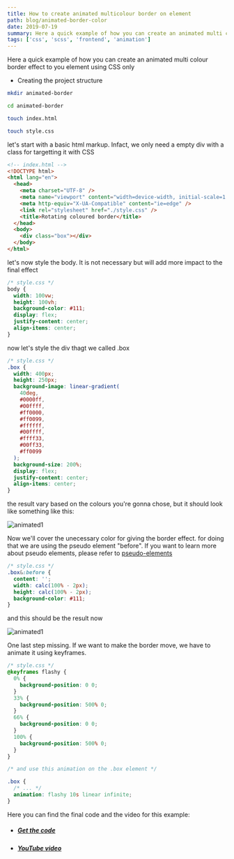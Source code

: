 ```yaml
---
title: How to create animated multicolour border on element
path: blog/animated-border-color
date: 2019-07-19
summary: Here a quick example of how you can create an animated multi colour border effect to you element using CSS only
tags: ['css', 'scss', 'frontend', 'animation']
---
```


Here a quick example of how you can create an animated multi colour border effect to you element using CSS only

- Creating the project structure

```bash
mkdir animated-border

cd animated-border

touch index.html

touch style.css
```

let's start with a basic html markup. Infact, we only need a empty div with a class for targetting it with CSS

```html
<!-- index.html -->
<!DOCTYPE html>
<html lang="en">
  <head>
    <meta charset="UTF-8" />
    <meta name="viewport" content="width=device-width, initial-scale=1.0" />
    <meta http-equiv="X-UA-Compatible" content="ie=edge" />
    <link rel="stylesheet" href="./style.css" />
    <title>Rotating coloured border</title>
  </head>
  <body>
    <div class="box"></div>
  </body>
</html>
```

let's now style the body. It is not necessary but will add more impact to the final effect

```css
/* style.css */
body {
  width: 100vw;
  height: 100vh;
  background-color: #111;
  display: flex;
  justify-content: center;
  align-items: center;
}
```

now let's style the div thagt we called .box

```css
/* style.css */
.box {
  width: 400px;
  height: 250px;
  background-image: linear-gradient(
    40deg,
    #0000ff,
    #00ffff,
    #ff0000,
    #ff0099,
    #ffffff,
    #00ffff,
    #ffff33,
    #00ff33,
    #ff0099
  );
  background-size: 200%;
  display: flex;
  justify-content: center;
  align-items: center;
}
```

the result vary based on the colours you're gonna chose, but it should look like something like this:

![animated1](/articles/animated-border-1.png)

Now we'll cover the unecessary color for giving the border effect. for doing that we are using the pseudo element "before". If you want to learn more about pseudo elements, please refer to [pseudo-elements](https://developer.mozilla.org/en-US/docs/Web/CSS/Pseudo-elements)

```css
/* style.css */
.box&:before {
  content: '';
  width: calc(100% - 2px);
  height: calc(100% - 2px);
  background-color: #111;
}
```

and this should be the result now

![animated1](/articles/animated-border-2.png)

One last step missing. If we want to make the border move, we have to animate it using keyframes.

```css
/* style.css */
@keyframes flashy {
  0% {
    background-position: 0 0;
  }
  33% {
    background-position: 500% 0;
  }
  66% {
    background-position: 0 0;
  }
  100% {
    background-position: 500% 0;
  }
}

/* and use this animation on the .box element */

.box {
  /* ... */
  animation: flashy 10s linear infinite;
}
```

Here you can find the final code and the video for this example:

- ##### [Get the code](https://codepen.io/polettoweb/pen/NQPypa)

- ##### [YouTube video](https://www.youtube.com/watch?v=vCbYH3r4Uv8)
